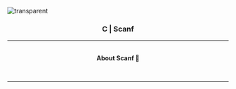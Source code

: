 ![transparent](https://capsule-render.vercel.app/api?type=transparent&fontColor=ffcc33&text=MinJun's%20GitHub%20&height=150&fontSize=60&desc=TIL&descAlignY=75&descAlign=60)

<h3 align="center">C | Scanf</h3>

<hr>

<p align="center">
    <Strong><br>About Scanf 🧐</Strong><br>
</p>

<p align="center">
    <br>
</p>

<hr>